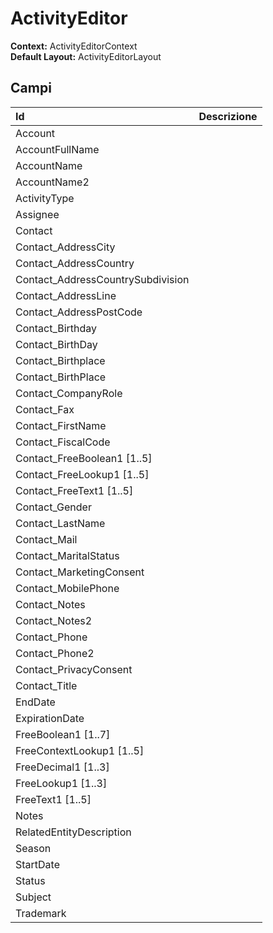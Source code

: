 # ActivityEditor

**Context:** ActivityEditorContext  
**Default Layout:** ActivityEditorLayout

## Campi

| Id | Descrizione |
| :--- | :--- |
| Account |  |
| AccountFullName |  |
| AccountName |  |
| AccountName2 |  |
| ActivityType |  |
| Assignee |  |
| Contact |  |
| Contact\_AddressCity |  |
| Contact\_AddressCountry |  |
| Contact\_AddressCountrySubdivision |  |
| Contact\_AddressLine |  |
| Contact\_AddressPostCode |  |
| Contact\_Birthday |  |
| Contact\_BirthDay |  |
| Contact\_Birthplace |  |
| Contact\_BirthPlace |  |
| Contact\_CompanyRole |  |
| Contact\_Fax |  |
| Contact\_FirstName |  |
| Contact\_FiscalCode |  |
| Contact\_FreeBoolean1 \[1..5\] |  |
| Contact\_FreeLookup1 \[1..5\] |  |
| Contact\_FreeText1 \[1..5\] |  |
| Contact\_Gender |  |
| Contact\_LastName |  |
| Contact\_Mail |  |
| Contact\_MaritalStatus |  |
| Contact\_MarketingConsent |  |
| Contact\_MobilePhone |  |
| Contact\_Notes |  |
| Contact\_Notes2 |  |
| Contact\_Phone |  |
| Contact\_Phone2 |  |
| Contact\_PrivacyConsent |  |
| Contact\_Title |  |
| EndDate |  |
| ExpirationDate |  |
| FreeBoolean1 \[1..7\] |  |
| FreeContextLookup1 \[1..5\] |  |
| FreeDecimal1 \[1..3\] |  |
| FreeLookup1 \[1..3\] |  |
| FreeText1 \[1..5\] |  |
| Notes |  |
| RelatedEntityDescription |  |
| Season |  |
| StartDate |  |
| Status |  |
| Subject |  |
| Trademark |  |

